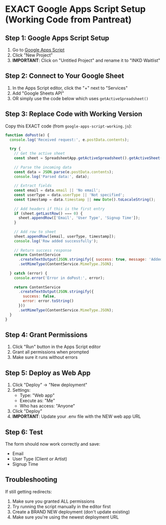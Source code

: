 # EXACT Google Apps Script Setup (Working Code from Pantreat)

## Step 1: Google Apps Script Setup

1. Go to [Google Apps Script](https://script.google.com)
2. Click "New Project"
3. **IMPORTANT**: Click on "Untitled Project" and rename it to "INKD Waitlist"

## Step 2: Connect to Your Google Sheet

1. In the Apps Script editor, click the "+" next to "Services"
2. Add "Google Sheets API" 
3. OR simply use the code below which uses `getActiveSpreadsheet()`

## Step 3: Replace Code with Working Version

Copy this EXACT code (from `google-apps-script-working.js`):

```javascript
function doPost(e) {
  console.log('Received request:', e.postData.contents);
  
  try {
    // Get the active sheet
    const sheet = SpreadsheetApp.getActiveSpreadsheet().getActiveSheet();
    
    // Parse the incoming data
    const data = JSON.parse(e.postData.contents);
    console.log('Parsed data:', data);
    
    // Extract fields
    const email = data.email || 'No email';
    const userType = data.userType || 'Not specified';
    const timestamp = data.timestamp || new Date().toLocaleString();
    
    // Add headers if this is the first entry
    if (sheet.getLastRow() === 0) {
      sheet.appendRow(['Email', 'User Type', 'Signup Time']);
    }
    
    // Add row to sheet
    sheet.appendRow([email, userType, timestamp]);
    console.log('Row added successfully');
    
    // Return success response
    return ContentService
      .createTextOutput(JSON.stringify({ success: true, message: 'Added to sheet' }))
      .setMimeType(ContentService.MimeType.JSON);
      
  } catch (error) {
    console.error('Error in doPost:', error);
    
    return ContentService
      .createTextOutput(JSON.stringify({ 
        success: false, 
        error: error.toString() 
      }))
      .setMimeType(ContentService.MimeType.JSON);
  }
}
```

## Step 4: Grant Permissions

1. Click "Run" button in the Apps Script editor
2. Grant all permissions when prompted
3. Make sure it runs without errors

## Step 5: Deploy as Web App

1. Click "Deploy" → "New deployment"
2. Settings:
   - Type: "Web app"
   - Execute as: "Me"
   - Who has access: "Anyone"
3. Click "Deploy"
4. **IMPORTANT**: Update your .env file with the NEW web app URL

## Step 6: Test

The form should now work correctly and save:
- Email
- User Type (Client or Artist)
- Signup Time

## Troubleshooting

If still getting redirects:
1. Make sure you granted ALL permissions
2. Try running the script manually in the editor first
3. Create a BRAND NEW deployment (don't update existing)
4. Make sure you're using the newest deployment URL